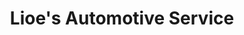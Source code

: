 ---
title: "Lioe's Automotive Service"
url: /seattle/lioes-automotive-service/
shop: Autowerkstatt
---